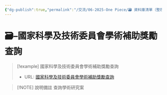 ```yaml
---
{"dg-publish":true,"permalink":"/交流/06-2025-One Piece/🗃️ 資料庫清單（整理中）/國家科學及技術委員會學術補助獎勵查詢/","title":"國家科學及技術委員會學術補助獎勵查詢","tags":["政策報告","🗃️資料庫","研究論文"],"noteIcon":"3","updated":"2025-05-30T05:18:22.218+08:00"}
---
```




# 🗃️–國家科學及技術委員會學術補助獎勵查詢



> [!example] 國家科學及技術委員會學術補助獎勵查詢
> - URL: [國家科學及技術委員會學術補助獎勵查詢](https://wsts.nstc.gov.tw/STSWeb/Award/AwardMultiQuery.aspx)



> [!NOTE] 說明備註
> 查詢學術研究案


